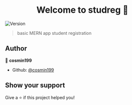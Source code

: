 <h1 align="center">Welcome to studreg 👋</h1>
<p>
  <img alt="Version" src="https://img.shields.io/badge/version-1.0.0-blue.svg?cacheSeconds=2592000" />
</p>

> basic MERN app student registration

## Author

👤 **cosmin199**

- Github: [@cosmin199](https://github.com/cosmin199)

## Show your support

Give a ⭐️ if this project helped you!
